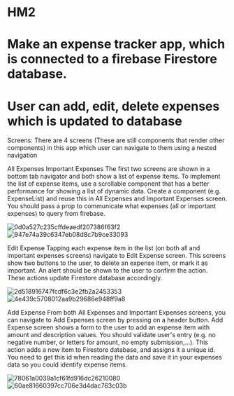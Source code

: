 # HM2

# Make an expense tracker app, which is connected to a firebase Firestore database. 
# User can add, edit, delete expenses which is updated to database

Screens:
There are 4 screens (These are still components that render other components) in this app which user can navigate to them using a nested navigation

All Expenses
Important Expenses
The first two screens are shown in a bottom tab navigator and both show a list of expense items. To implement the list of expense items, use a scrollable component that has a better performance for showing a list of dynamic data. Create a component (e.g. ExpenseList) and 
reuse this in All Expenses and Important Expenses screen. You should pass a prop to communicate what expenses (all or important expenses) to query from firebase.

![0d0a527c235cffdeaedf207386f63f2](https://user-images.githubusercontent.com/78027883/198927089-d8fdba02-067d-4bef-94a0-de6384767e1d.png)
![947e74a39c6347eb08d8c7b9ce33093](https://user-images.githubusercontent.com/78027883/198927105-330adbf8-27fa-485b-8e0c-99a0a5d5a808.png)

Edit Expense
 Tapping each expense item in the list (on both all and important expenses screens) navigate to Edit Expense screen. This screens show two buttons to the user, 
 to delete an expense item, or mark it as important. An alert should be shown to the user to confirm the action. These actions update Firestore database accordingly.
 
 ![2d518916747fcdf6c3e2fb2a2453353](https://user-images.githubusercontent.com/78027883/198927190-6f5ea294-e3c4-4ae3-83b6-24a660f36627.png)
![4e439c5708012aa9b29686e948ff9a8](https://user-images.githubusercontent.com/78027883/198927210-9ec90bc4-33d9-4040-87f0-bd4b4c215793.png)

Add Expense
From both All Expenses and Important Expenses screens, you can navigate to Add Expenses screen by pressing on a header button. Add Expense screen shows a form to the user to add an expense item with amount and description values. You should validate user's entry (e.g. no negative number, or letters for amount, no empty submission,...). This action adds a new item to Firestore database, 
and assigns it a unique id. You need to get this id when reading the data and save it in your expenses data so you could identify expense items.

![78061a0039a1cf61fd916dc26210080](https://user-images.githubusercontent.com/78027883/198927296-aa74e059-76c7-4864-95c7-f68e7c9da171.png)
![60ae81660397cc706e3d4dac763c03b](https://user-images.githubusercontent.com/78027883/198927312-cc3e97f0-c8e1-4273-a665-a416e52b684c.png)


